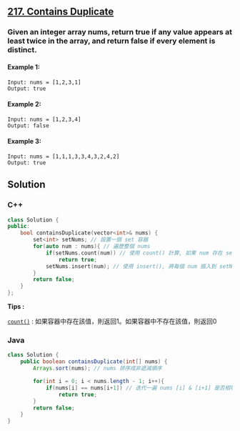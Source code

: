 ## [217. Contains Duplicate](https://leetcode.com/problems/contains-duplicate/)

### Given an integer array nums, return true if any value appears at least twice in the array, and return false if every element is distinct.


#### Example 1:
```
Input: nums = [1,2,3,1]
Output: true
```

#### Example 2:
```
Input: nums = [1,2,3,4]
Output: false
```

#### Example 3:
```
Input: nums = [1,1,1,3,3,4,3,2,4,2]
Output: true
```


## Solution

### C++
```c++
class Solution {
public:
    bool containsDuplicate(vector<int>& nums) {
        set<int> setNums; // 設置一個 set 容器
        for(auto num : nums){ // 遍歷整個 nums 
            if(setNums.count(num)) // 使用 count() 計算, 如果 num 存在 setNums 容器中, 則 return true
                return true;
            setNums.insert(num); // 使用 insert(), 將每個 num 插入到 setNums 容器中
        }
        return false;
    }
};
```

**Tips :**

[`count()`](https://vimsky.com/zh-tw/examples/usage/set-count-function-in-c-stl.html) : 如果容器中存在該值，則返回1。如果容器中不存在該值，則返回0


### Java  
```java
class Solution {
    public boolean containsDuplicate(int[] nums) {
        Arrays.sort(nums); // nums 排序成非遞減順序

        for(int i = 0; i < nums.length - 1; i++){
            if(nums[i] == nums[i+1]) // 迭代一遍 nums [i] & [i+1] 是否相等
                return true;
        }
        return false;
    }
}
```


